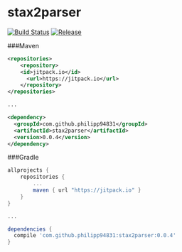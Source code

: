 # stax2parser

[![Build Status](https://travis-ci.org/philipp94831/stax2parser.svg?branch=master)](https://travis-ci.org/philipp94831/stax2parser)
[![Release](https://jitpack.io/v/philipp94831/stax2parser.svg)](https://jitpack.io/#philipp94831/stax2parser)

###Maven

~~~xml
<repositories>
	<repository>
    <id>jitpack.io</id>
	  <url>https://jitpack.io</url>
	</repository>
</repositories>

...

<dependency>
  <groupId>com.github.philipp94831</groupId>
  <artifactId>stax2parser</artifactId>
  <version>0.0.4</version>
</dependency>
~~~

###Gradle

~~~gradle
allprojects {
	repositories {
		...
		maven { url "https://jitpack.io" }
	}
}

...

dependencies {
  compile 'com.github.philipp94831:stax2parser:0.0.4'
}
~~~
